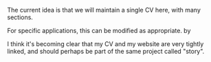 The current idea is that we will maintain a single CV here, with many sections.

For specific applications, this can be modified as appropriate.
by

I think it's becoming clear that my CV and my website are very tightly linked, and should perhaps be part of the same project called "story".
